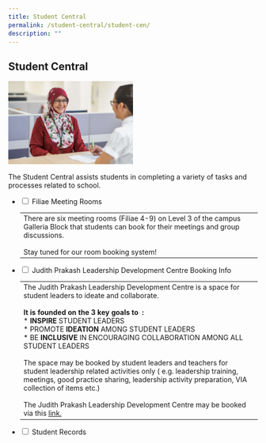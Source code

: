```yaml
---
title: Student Central
permalink: /student-central/student-cen/
description: ""
---
```

## Student Central

<img src="/images/sc1.jpg" style="width:50%">

The Student Central assists students in completing a variety of tasks and processes related to school.

<ul class="jekyllcodex_accordion">
  <li>
    <input type="checkbox" id="accordion1"> <label for="accordion1">Filiae Meeting Rooms</label>
    <div>
			<table>
				<tr>
					<td>There are six meeting rooms (Filiae 4-9) on Level 3 of the campus Galleria Block that students can book for their meetings and group discussions.<br><br>Stay tuned for our room booking system!</td>
				</tr>
			</table>
		</div>
	</li>
	  <li>
    <input type="checkbox" id="accordion2"> <label for="accordion2">Judith Prakash Leadership Development Centre Booking Info</label>
    <div>
			<table>
				<tr>
					<td>The Judith Prakash Leadership Development Centre is a space for student leaders to ideate and collaborate.<br><br><b>It is founded on the 3 key goals to  :</b><br>*   <b>INSPIRE</b> STUDENT LEADERS<br>*   PROMOTE <b>IDEATION</b> AMONG STUDENT LEADERS<br>*   BE <b>INCLUSIVE</b> IN ENCOURAGING COLLABORATION AMONG ALL STUDENT LEADERS<br><br>The space may be booked by student leaders and teachers for student leadership related activities only ( e.g. leadership training, meetings, good practice sharing, leadership activity preparation, VIA collection of items etc.)<br><br>The Judith Prakash Leadership Development Centre may be booked via this <a href="https://inet.rgs.edu.sg/students/MeetingRoomBooking/SitePages/JPLDC.aspx">link.</a></td>
				</tr>
			</table>
			</div>
	</li>
	  <li>
    <input type="checkbox" id="accordion3"> <label for="accordion3">Student Records</label>
    <div>